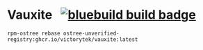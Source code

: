 # Vauxite &nbsp; [![bluebuild build badge](https://github.com/blue-build/template/actions/workflows/build.yml/badge.svg)](https://github.com/blue-build/template/actions/workflows/build.yml)

```
rpm-ostree rebase ostree-unverified-registry:ghcr.io/victorytek/vauxite:latest

```


